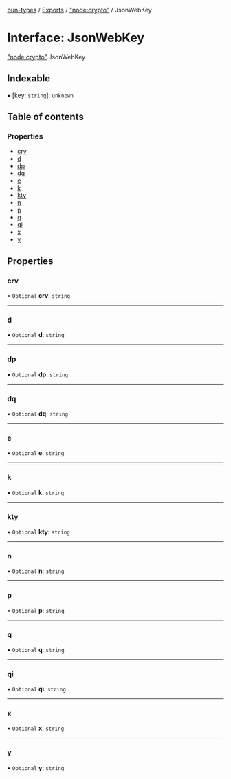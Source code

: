 [bun-types](https://oven-sh.github.io/bun-types/README.md) / [Exports](https://oven-sh.github.io/bun-types/modules.md) / ["node:crypto"](https://oven-sh.github.io/bun-types/modules/node_crypto_.md) / JsonWebKey

# Interface: JsonWebKey

["node:crypto"](https://oven-sh.github.io/bun-types/modules/node_crypto_.md).JsonWebKey

## Indexable

▪ [key: `string`]: `unknown`

## Table of contents

### Properties

- [crv](https://oven-sh.github.io/bun-types/interfaces/node_crypto_.JsonWebKey.md#crv)
- [d](https://oven-sh.github.io/bun-types/interfaces/node_crypto_.JsonWebKey.md#d)
- [dp](https://oven-sh.github.io/bun-types/interfaces/node_crypto_.JsonWebKey.md#dp)
- [dq](https://oven-sh.github.io/bun-types/interfaces/node_crypto_.JsonWebKey.md#dq)
- [e](https://oven-sh.github.io/bun-types/interfaces/node_crypto_.JsonWebKey.md#e)
- [k](https://oven-sh.github.io/bun-types/interfaces/node_crypto_.JsonWebKey.md#k)
- [kty](https://oven-sh.github.io/bun-types/interfaces/node_crypto_.JsonWebKey.md#kty)
- [n](https://oven-sh.github.io/bun-types/interfaces/node_crypto_.JsonWebKey.md#n)
- [p](https://oven-sh.github.io/bun-types/interfaces/node_crypto_.JsonWebKey.md#p)
- [q](https://oven-sh.github.io/bun-types/interfaces/node_crypto_.JsonWebKey.md#q)
- [qi](https://oven-sh.github.io/bun-types/interfaces/node_crypto_.JsonWebKey.md#qi)
- [x](https://oven-sh.github.io/bun-types/interfaces/node_crypto_.JsonWebKey.md#x)
- [y](https://oven-sh.github.io/bun-types/interfaces/node_crypto_.JsonWebKey.md#y)

## Properties

### crv

• `Optional` **crv**: `string`

___

### d

• `Optional` **d**: `string`

___

### dp

• `Optional` **dp**: `string`

___

### dq

• `Optional` **dq**: `string`

___

### e

• `Optional` **e**: `string`

___

### k

• `Optional` **k**: `string`

___

### kty

• `Optional` **kty**: `string`

___

### n

• `Optional` **n**: `string`

___

### p

• `Optional` **p**: `string`

___

### q

• `Optional` **q**: `string`

___

### qi

• `Optional` **qi**: `string`

___

### x

• `Optional` **x**: `string`

___

### y

• `Optional` **y**: `string`
